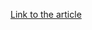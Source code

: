 [Link to the article](https://0xtoxin-labs.gitbook.io/malware-analysis/malware-analysis/lummac2-breakdown)

